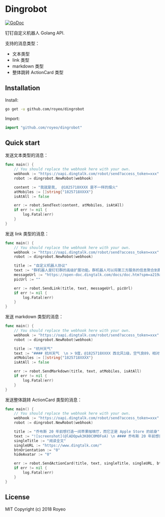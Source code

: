# Dingrobot

[![GoDoc](https://godoc.org/github.com/royeo/dingrobot?status.svg)](https://godoc.org/github.com/royeo/dingrobot?status.svg) 

钉钉自定义机器人 Golang API.

支持的消息类型：
- 文本类型
- link 类型
- markdown 类型
- 整体跳转 ActionCard 类型

## Installation

Install:

```sh
go get -u github.com/royeo/dingrobot
```

Import:

```go
import "github.com/royeo/dingrobot"
```

## Quick start

发送文本类型的消息：

```go
func main() {
	// You should replace the webhook here with your own.
	webhook := "https://oapi.dingtalk.com/robot/send?access_token=xxx"
	robot := dingrobot.NewRobot(webhook)

	content := "我就是我,  @1825718XXXX 是不一样的烟火"
	atMobiles := []string{"1825718XXXX"}
	isAtAll := false

	err := robot.SendText(content, atMobiles, isAtAll)
	if err != nil {
		log.Fatal(err)
	}
}
```

发送 link 类型的消息：

```go
func main() {
	// You should replace the webhook here with your own.
	webhook := "https://oapi.dingtalk.com/robot/send?access_token=xxx"
	robot := dingrobot.NewRobot(webhook)

	title := "自定义机器人协议"
	text := "群机器人是钉钉群的高级扩展功能。群机器人可以将第三方服务的信息聚合到群聊中，实现自动化的信息同步。例如：通过聚合GitHub，GitLab等源码管理服务，实现源码更新同步；通过聚合Trello，JIRA等项目协调服务，实现项目信息同步。不仅如此，群机器人支持Webhook协议的自定义接入，支持更多可能性，例如：你可将运维报警提醒通过自定义机器人聚合到钉钉群。"
	messageUrl := "https://open-doc.dingtalk.com/docs/doc.htm?spm=a219a.7629140.0.0.Rqyvqo&treeId=257&articleId=105735&docType=1"
	picUrl := ""

	err := robot.SendLink(title, text, messageUrl, picUrl)
	if err != nil {
		log.Fatal(err)
	}
}
```

发送 markdown 类型的消息：

```go
func main() {
	// You should replace the webhook here with your own.
	webhook := "https://oapi.dingtalk.com/robot/send?access_token=xxx"
	robot := dingrobot.NewRobot(webhook)

	title := "杭州天气"
	text := "#### 杭州天气  \n > 9度，@1825718XXXX 西北风1级，空气良89，相对温度73%\n\n > ![screenshot](http://i01.lw.aliimg.com/media/lALPBbCc1ZhJGIvNAkzNBLA_1200_588.png)\n  > ###### 10点20分发布 [天气](http://www.thinkpage.cn/) "
	atMobiles := []string{"1825718XXXX"}
	isAtAll := false

	err := robot.SendMarkdown(title, text, atMobiles, isAtAll)
	if err != nil {
		log.Fatal(err)
	}
}
```

发送整体跳转 ActionCard 类型的消息：

```go
func main() {
	// You should replace the webhook here with your own.
	webhook := "https://oapi.dingtalk.com/robot/send?access_token=xxx"
	robot := dingrobot.NewRobot(webhook)

	title := "乔布斯 20 年前想打造一间苹果咖啡厅，而它正是 Apple Store 的前身"
	text := "![screenshot](@lADOpwk3K80C0M0FoA) \n #### 乔布斯 20 年前想打造的苹果咖啡厅 \n\n Apple Store 的设计正从原来满满的科技感走向生活化，而其生活化的走向其实可以追溯到 20 年前苹果一个建立咖啡馆的计划"
	singleTitle := "阅读全文"
	singleURL := "https://www.dingtalk.com/"
	btnOrientation := "0"
	hideAvatar := "0"

	err := robot.SendActionCard(title, text, singleTitle, singleURL, btnOrientation, hideAvatar)
	if err != nil {
		log.Fatal(err)
	}
}
```

## License

MIT Copyright (c) 2018 Royeo
